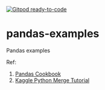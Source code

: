 [![Gitpod ready-to-code](https://img.shields.io/badge/Gitpod-ready--to--code-blue?logo=gitpod)](https://gitpod.io/#https://github.com/lshang0311/pandas-examples)

# pandas-examples
Pandas examples

Ref:
  1. [Pandas Cookbook](https://github.com/jvns/pandas-cookbook)
  2. [Kaggle Python Merge Tutorial](https://www.kaggle.com/crawford/python-merge-tutorial)
